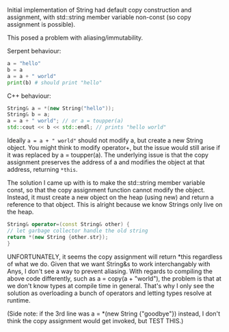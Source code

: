 Initial implementation of String had default copy construction and assignment, 
with std::string member variable non-const (so copy assignment is possible).

This posed a problem with aliasing/immutability.

Serpent behaviour:
```python
a = "hello"
b = a
a = a + " world"
print(b) # should print "hello"
```

C++ behaviour:
```cpp
String& a = *(new String("hello"));
String& b = a;
a = a + " world"; // or a = toupper(a)
std::cout << b << std::endl; // prints "hello world"
```

Ideally `a = a + " world"` should not modify a, but create a new String object. You might think to modify operator+,
but the issue would still arise if it was replaced by a = toupper(a). The underlying issue is that the copy assignment
preserves the address of a and modifies the object at that address, returning `*this`.

The solution I came up with is to make the std::string member variable const, so that the copy assignment function cannot modify the object.
Instead, it must create a new object on the heap (using new) and return a reference to that object.
This is alright because we know Strings only live on the heap.

```cpp
String& operator=(const String& other) {
// let garbage collector handle the old string
return *(new String {other.str});
}
```

UNFORTUNATELY, it seems the copy assignment will return *this regardless of what we do. 
Given that we want String&s to work interchangably with Anys, I don't see a way to prevent aliasing.
With regards to compiling the above code differently, such as a = copy(a + "world"), the problem is that at we don't know types 
at compile time in general. That's why I only see the solution as overloading a bunch of operators and letting types
resolve at runtime.

(Side note: if the 3rd line was a = *(new String {"goodbye"}) instead, I don't think the copy assignment would get invoked, but TEST THIS.)
